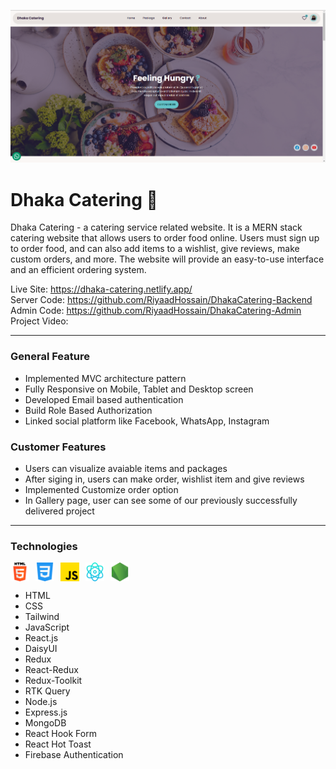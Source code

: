 ![alt text](/screenshots/banner.png)

# Dhaka Catering 🍔

<p>Dhaka Catering - a catering service related website. It is a MERN stack catering website that allows users to order food online. Users must sign up to order food, and can also add items to a wishlist, give reviews, make custom orders, and more. The website will provide an easy-to-use interface and an efficient ordering system.</p>

Live Site: https://dhaka-catering.netlify.app/
</br>
Server Code: https://github.com/RiyaadHossain/DhakaCatering-Backend
</br>
Admin Code: https://github.com/RiyaadHossain/DhakaCatering-Admin
</br>
Project Video:

<hr/>

### General Feature

- Implemented MVC architecture pattern
- Fully Responsive on Mobile, Tablet and Desktop screen
- Developed Email based authentication
- Build Role Based Authorization
- Linked social platform like Facebook, WhatsApp, Instagram

### Customer Features

- Users can visualize avaiable items and packages
- After siging in, users can make order, wishlist item and give reviews
- Implemented Customize order option
- In Gallery page, user can see some of our previously successfully delivered project

<hr/>

### Technologies

<div style="display: flex; gap: 10px; flex-wrap: wrap;">
<img src="/icons/html-5.png" alt="React" height="30" width="30"/>
<img src="/icons/css-3.png" alt="React" height="30" width="30"/>
<img src="/icons/js.png" alt="React" height="30" width="30"/>
<img src="/icons/react.png" alt="React" height="30" width="30"/>
<img src="/icons/node-js.png" alt="React" height="30" width="30"/>
</div>

- HTML
- CSS
- Tailwind
- JavaScript
- React.js
- DaisyUI
- Redux
- React-Redux
- Redux-Toolkit
- RTK Query
- Node.js
- Express.js
- MongoDB
- React Hook Form
- React Hot Toast
- Firebase Authentication
